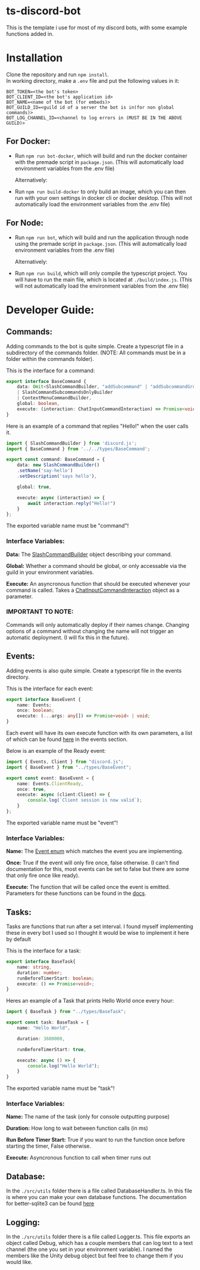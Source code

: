 # ts-discord-bot
This is the template i use for most of my discord bots, with some example functions added in.

# Installation
Clone the repository and run ```npm install```.<br>
In working directory, make a ```.env``` file and put the following values in it:
```
BOT_TOKEN=<the bot's token>
BOT_CLIENT_ID=<the bot's application id>
BOT_NAME=<name of the bot (for embeds)>
BOT_GUILD_ID=<guild id of a server the bot is in(for non global commands)>
BOT_LOG_CHANNEL_ID=<channel to log errors in (MUST BE IN THE ABOVE GUILD)>
```

## For Docker:
- Run ```npm run bot-docker```, which will build and run the docker container with the premade script in ```package.json```. (This will automatically load environment variables from the .env file)

    Alternatively:

- Run ```npm run build-docker``` to only build an image, which you can then run with your own settings in docker cli or docker desktop. (This will not automatically load the environment variables from the .env file)

## For Node:
- Run ```npm run bot```, which will build and run the application through node using the premade script in ```package.json```. (This will automatically load environment variables from the .env file)

    Alternatively: 

- Run ```npm run build```, which will only compile the typescript project. You will have to run the main file, which is located at ```./build/index.js```. (This will not automatically load the environment variables from the .env file)



# Developer Guide: 

## Commands:
Adding commands to the bot is quite simple. Create a typescript file in a subdirectory of the commands folder. (NOTE: All commands must be in a folder within the commands folder).

This is the interface for a command:

```ts
export interface BaseCommand {
    data: Omit<SlashCommandBuilder, "addSubcommand" | "addSubcommandGroup"> 
    | SlashCommandSubcommandsOnlyBuilder
    | ContextMenuCommandBuilder,
    global: boolean,
    execute: (interaction: ChatInputCommandInteraction) => Promise<void>;
}
```

Here is an example of a command that replies "Hello!" when the user calls it.

```ts
import { SlashCommandBuilder } from 'discord.js';
import { BaseCommand } from '../../types/BaseCommand';

export const command: BaseCommand = {
	data: new SlashCommandBuilder()
	.setName('say-hello')
	.setDescription('says hello'),

	global: true,

	execute: async (interaction) => {
        await interaction.reply("Hello!")
	}
};
```
The exported variable name must be "command"!

### Interface Variables:

<B>Data:</B> The [SlashCommandBuilder](https://discord.js.org/docs/packages/builders/1.6.0/SlashCommandBuilder:Class) object describing your command. 

<B>Global:</B> Whether a command should be global, or only accessable via the guild in your environment variables.

<B>Execute:</B> An asyncronous function that should be executed whenever your command is called. Takes a [ChatInputCommandInteraction](https://discord.js.org/docs/packages/discord.js/14.14.1/ChatInputCommandInteraction:Class) object as a parameter.

### IMPORTANT TO NOTE:

Commands will only automatically deploy if their names change. Changing options of a command without changing the name will not trigger an automatic deployment. (I will fix this in the future).


## Events:
Adding events is also quite simple. Create a typescript file in the events directory.

This is the interface for each event:

```ts
export interface BaseEvent {
    name: Events;
	once: boolean;
	execute: (...args: any[]) => Promise<void> | void;
}
```

Each event will have its own execute function with its own parameters, a list of which can be found [here](https://discord.js.org/docs/packages/discord.js/14.15.2/Client:Class) in the events section.

Below is an example of the Ready event:

```ts
import { Events, Client } from "discord.js";
import { BaseEvent } from "../types/BaseEvent";

export const event: BaseEvent = {
	name: Events.ClientReady,
	once: true,
	execute: async (client:Client) => {
		console.log(`Client session is now valid`);
	}
};
```
The exported variable name must be "event"!

### Interface Variables:
<B>Name:</B> The [Event enum](https://discord.js.org/docs/packages/discord.js/14.14.1/Events:Enum) which matches the event you are implementing.

<B>Once: </B> True if the event will only fire once, false otherwise. (I can't find documentation for this, most events can be set to false but there are some that only fire once like ready).

<B>Execute: </B> The function that will be called once the event is emitted. Parameters for these functions can be found in the [docs](https://discord.js.org/docs/packages/discord.js/14.15.2/Client:Class).

## Tasks:

Tasks are functions that run after a set interval. I found myself implementing these in every bot I used so I thought it would be wise to implement it here by default

This is the interface for a task:

```ts
export interface BaseTask{
    name: string,
    duration: number;
    runBeforeTimerStart: boolean;
    execute: () => Promise<void>;
}
```

Heres an example of a Task that prints Hello World once every hour:
```ts
import { BaseTask } from "../types/BaseTask";

export const task: BaseTask = {
    name: "Hello World",

    duration: 3600000,

    runBeforeTimerStart: true,

    execute: async () => {
        console.log("Hello World");
    }
}
```
The exported variable name must be "task"!

### Interface Variables:
<B>Name:</B> The name of the task (only for console outputting purpose)

<B>Duration:</B> How long to wait between function calls (in ms)

<B>Run Before Timer Start:</B> True if you want to run the function once before starting the timer, False otherwise.

<B>Execute:</B> Asyncronous function to call when timer runs out

## Database: 

In the ```./src/utils``` folder there is a file called DatabaseHandler.ts. In this file is where you can make your own database functions. The documentation for better-sqlite3 can be found [here](https://github.com/WiseLibs/better-sqlite3/blob/master/docs/api.md#api)

## Logging:

In the ```./src/utils``` folder there is a file called Logger.ts. This file exports an object called Debug, which has a couple members that can log text to a text channel (the one you set in your environment variable). I named the members like the Unity debug object but feel free to change them if you would like.


